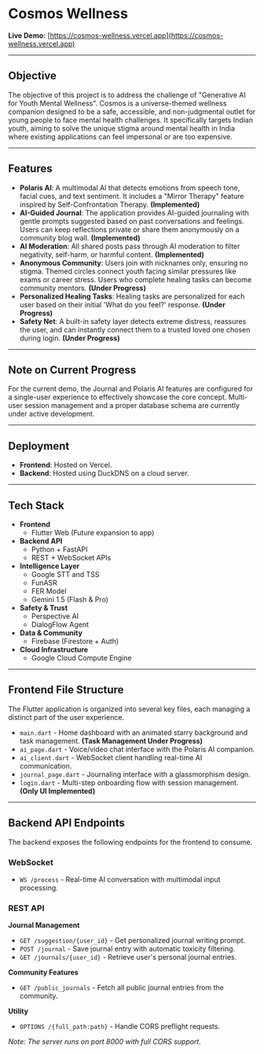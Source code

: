 # Cosmos Wellness

**Live Demo:** [https://cosmos-wellness.vercel.app](https://cosmos-wellness.vercel.app)

---

## Objective

The objective of this project is to address the challenge of "Generative AI for Youth Mental Wellness". Cosmos is a universe-themed wellness companion designed to be a safe, accessible, and non-judgmental outlet for young people to face mental health challenges. It specifically targets Indian youth, aiming to solve the unique stigma around mental health in India where existing applications can feel impersonal or are too expensive.

---

## Features

- **Polaris AI**: A multimodal AI that detects emotions from speech tone, facial cues, and text sentiment. It includes a "Mirror Therapy" feature inspired by Self-Confrontation Therapy. **(Implemented)**
- **AI-Guided Journal**: The application provides AI-guided journaling with gentle prompts suggested based on past conversations and feelings. Users can keep reflections private or share them anonymously on a community blog wall. **(Implemented)**
- **AI Moderation**: All shared posts pass through AI moderation to filter negativity, self-harm, or harmful content. **(Implemented)**
- **Anonymous Community**: Users join with nicknames only, ensuring no stigma. Themed circles connect youth facing similar pressures like exams or career stress. Users who complete healing tasks can become community mentors. **(Under Progress)**
- **Personalized Healing Tasks**: Healing tasks are personalized for each user based on their initial 'What do you feel?' response. **(Under Progress)**
- **Safety Net**: A built-in safety layer detects extreme distress, reassures the user, and can instantly connect them to a trusted loved one chosen during login. **(Under Progress)**

---

## Note on Current Progress

For the current demo, the Journal and Polaris AI features are configured for a single-user experience to effectively showcase the core concept. Multi-user session management and a proper database schema are currently under active development.

---

## Deployment

- **Frontend**: Hosted on Vercel.
- **Backend**: Hosted using DuckDNS on a cloud server.

---

## Tech Stack

-   **Frontend**
    -   Flutter Web (Future expansion to app)
-   **Backend API**
    -   Python + FastAPI
    -   REST + WebSocket APIs
-   **Intelligence Layer**
    -   Google STT and TSS
    -   FunASR
    -   FER Model
    -   Gemini 1.5 (Flash & Pro)
-   **Safety & Trust**
    -   Perspective AI
    -   DialogFlow Agent
-   **Data & Community**
    -   Firebase (Firestore + Auth)
-   **Cloud Infrastructure**
    -   Google Cloud Compute Engine

---

## Frontend File Structure

The Flutter application is organized into several key files, each managing a distinct part of the user experience.

- `main.dart` - Home dashboard with an animated starry background and task management. **(Task Management Under Progress)**
- `ai_page.dart` - Voice/video chat interface with the Polaris AI companion.
- `ai_client.dart` - WebSocket client handling real-time AI communication.
- `journal_page.dart` - Journaling interface with a glassmorphism design.
- `login.dart` - Multi-step onboarding flow with session management. **(Only UI Implemented)**

---

## Backend API Endpoints

The backend exposes the following endpoints for the frontend to consume.

### WebSocket
- `WS /process` - Real-time AI conversation with multimodal input processing.

### REST API

**Journal Management**
- `GET /suggestion/{user_id}` - Get personalized journal writing prompt.
- `POST /journal` - Save journal entry with automatic toxicity filtering.
- `GET /journals/{user_id}` - Retrieve user's personal journal entries.

**Community Features**
- `GET /public_journals` - Fetch all public journal entries from the community.

**Utility**
- `OPTIONS /{full_path:path}` - Handle CORS preflight requests.

*Note: The server runs on port 8000 with full CORS support.*
